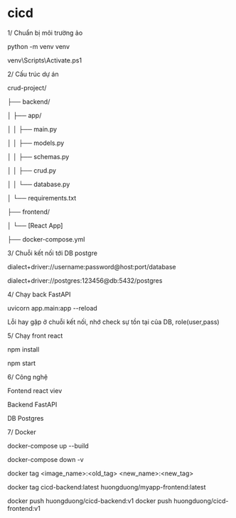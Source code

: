 # cicd

1/ Chuẩn bị môi trường ảo 

python -m venv venv 

venv\Scripts\Activate.ps1

2/ Cấu trúc dự án 

crud-project/

├── backend/

│   ├── app/

│   │   ├── main.py

│   │   ├── models.py

│   │   ├── schemas.py

│   │   ├── crud.py

│   │   └── database.py

│   └── requirements.txt

├── frontend/

│   └── [React App]

├── docker-compose.yml


3/ Chuỗi kết nối tới DB postgre 

dialect+driver://username:password@host:port/database

dialect+driver://postgres:123456@db:5432/postgres

4/ Chạy back FastAPI 

uvicorn app.main:app --reload

Lỗi hay gặp ở chuỗi kết nối, nhớ check sự tồn tại của DB, role(user,pass) 

5/ Chạy front react 

npm install 

npm start 

6/ Công nghệ 

Fontend react viev 

Backend FastAPI 

DB Postgres 

7/ Docker 

docker-compose up --build

docker-compose down -v

docker tag <image_name>:<old_tag> <new_name>:<new_tag>

docker tag cicd-backend:latest huongduong/myapp-frontend:latest

docker push huongduong/cicd-backend:v1
docker push huongduong/cicd-frontend:v1


